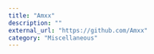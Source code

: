 ```yaml
---
title: "Amxx"
description: ""
external_url: "https://github.com/Amxx"
category: "Miscellaneous"
---
```

